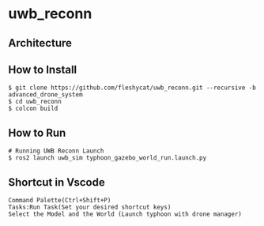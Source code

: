 # uwb_reconn

## Architecture

## How to Install

```
$ git clone https://github.com/fleshycat/uwb_reconn.git --recursive -b advanced_drone_system
$ cd uwb_reconn
$ colcon build
```

## How to Run

```
# Running UWB Reconn Launch
$ ros2 launch uwb_sim typhoon_gazebo_world_run.launch.py 
```

## Shortcut in Vscode

```
Command Palette(Ctrl+Shift+P)
Tasks:Run Task(Set your desired shortcut keys)
Select the Model and the World (Launch typhoon with drone manager)
```

